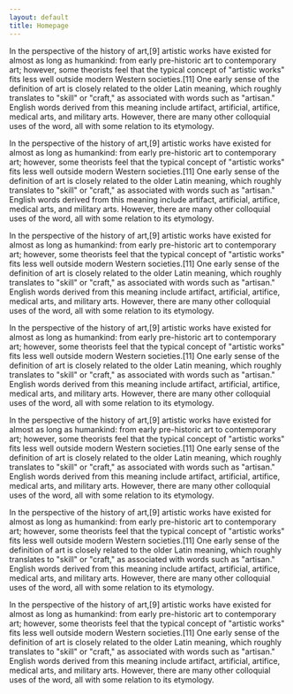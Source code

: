 ```yaml
---
layout: default
title: Homepage
---
```


<p id="textFormat">In the perspective of the history of art,[9] artistic works have existed for almost as long as humankind: from early pre-historic art to contemporary art;
however, some theorists feel that the typical concept of "artistic works" 
fits less well outside modern Western societies.[11] One early sense of the definition of art is closely related to the older Latin meaning, which roughly translates
to "skill" or "craft," as associated with words such as "artisan." English words derived from this meaning include artifact, artificial, artifice, medical arts, and military arts.
However, there are many other colloquial uses of the word, all with some relation to its etymology. </p>

<p id="textFormat">In the perspective of the history of art,[9] artistic works have existed for almost as long as humankind: from early pre-historic art to contemporary art;
however, some theorists feel that the typical concept of "artistic works" 
fits less well outside modern Western societies.[11] One early sense of the definition of art is closely related to the older Latin meaning, which roughly translates
to "skill" or "craft," as associated with words such as "artisan." English words derived from this meaning include artifact, artificial, artifice, medical arts, and military arts.
However, there are many other colloquial uses of the word, all with some relation to its etymology. </p>

<p id="textFormat">In the perspective of the history of art,[9] artistic works have existed for almost as long as humankind: from early pre-historic art to contemporary art;
however, some theorists feel that the typical concept of "artistic works" 
fits less well outside modern Western societies.[11] One early sense of the definition of art is closely related to the older Latin meaning, which roughly translates
to "skill" or "craft," as associated with words such as "artisan." English words derived from this meaning include artifact, artificial, artifice, medical arts, and military arts.
However, there are many other colloquial uses of the word, all with some relation to its etymology. </p>

<p id="textFormat">In the perspective of the history of art,[9] artistic works have existed for almost as long as humankind: from early pre-historic art to contemporary art;
however, some theorists feel that the typical concept of "artistic works" 
fits less well outside modern Western societies.[11] One early sense of the definition of art is closely related to the older Latin meaning, which roughly translates
to "skill" or "craft," as associated with words such as "artisan." English words derived from this meaning include artifact, artificial, artifice, medical arts, and military arts.
However, there are many other colloquial uses of the word, all with some relation to its etymology. </p>

<p id="textFormat">In the perspective of the history of art,[9] artistic works have existed for almost as long as humankind: from early pre-historic art to contemporary art;
however, some theorists feel that the typical concept of "artistic works" 
fits less well outside modern Western societies.[11] One early sense of the definition of art is closely related to the older Latin meaning, which roughly translates
to "skill" or "craft," as associated with words such as "artisan." English words derived from this meaning include artifact, artificial, artifice, medical arts, and military arts.
However, there are many other colloquial uses of the word, all with some relation to its etymology. </p>

<p id="textFormat">In the perspective of the history of art,[9] artistic works have existed for almost as long as humankind: from early pre-historic art to contemporary art;
however, some theorists feel that the typical concept of "artistic works" 
fits less well outside modern Western societies.[11] One early sense of the definition of art is closely related to the older Latin meaning, which roughly translates
to "skill" or "craft," as associated with words such as "artisan." English words derived from this meaning include artifact, artificial, artifice, medical arts, and military arts.
However, there are many other colloquial uses of the word, all with some relation to its etymology. </p>

<p id="textFormat">In the perspective of the history of art,[9] artistic works have existed for almost as long as humankind: from early pre-historic art to contemporary art;
however, some theorists feel that the typical concept of "artistic works" 
fits less well outside modern Western societies.[11] One early sense of the definition of art is closely related to the older Latin meaning, which roughly translates
to "skill" or "craft," as associated with words such as "artisan." English words derived from this meaning include artifact, artificial, artifice, medical arts, and military arts.
However, there are many other colloquial uses of the word, all with some relation to its etymology. </p>